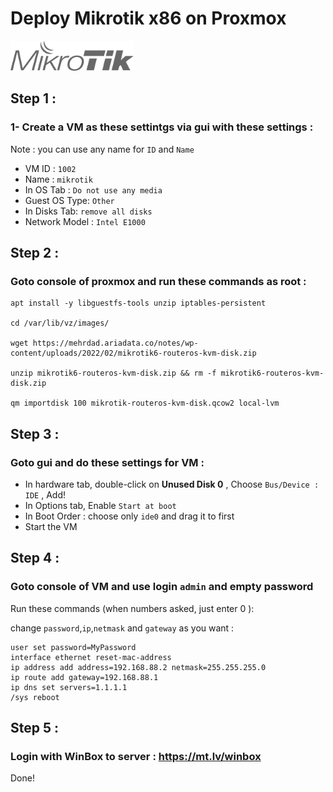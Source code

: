 # Deploy Mikrotik x86 on Proxmox
<img src="https://raw.githubusercontent.com/ariadata/proxmox-templates-helpers/main/static/icons/mikrotik-2.png" alt="Mikrotik on Proxmox" height="48" />

## Step 1 :
### 1- Create a VM as these settintgs via gui with these settings :
Note : you can use any name for `ID` and `Name`

- VM ID : `1002`
- Name : `mikrotik`
- In OS Tab : `Do not use any media`
- Guest OS Type: `Other`
- In Disks Tab:  `remove all disks`
- Network Model : `Intel E1000`

## Step 2 : 
### Goto console of proxmox and run these commands as root :
```
apt install -y libguestfs-tools unzip iptables-persistent

cd /var/lib/vz/images/

wget https://mehrdad.ariadata.co/notes/wp-content/uploads/2022/02/mikrotik6-routeros-kvm-disk.zip

unzip mikrotik6-routeros-kvm-disk.zip && rm -f mikrotik6-routeros-kvm-disk.zip

qm importdisk 100 mikrotik-routeros-kvm-disk.qcow2 local-lvm
```

## Step 3 :
### Goto gui and do these settings for VM :
- In hardware tab, double-click on **Unused Disk 0** , Choose `Bus/Device : IDE` , Add!
- In Options tab, Enable `Start at boot`
- In Boot Order : choose only `ide0` and drag it to first 
- Start the VM

## Step 4 :
### Goto console of VM and use login `admin` and empty password
Run these commands (when numbers asked, just enter 0 ):

change `password`,`ip`,`netmask` and `gateway` as you want :
```
user set password=MyPassword
interface ethernet reset-mac-address
ip address add address=192.168.88.2 netmask=255.255.255.0
ip route add gateway=192.168.88.1
ip dns set servers=1.1.1.1
/sys reboot
```

## Step 5 :
### Login with WinBox to server : https://mt.lv/winbox

Done!